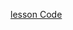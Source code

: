 [lesson Code](https://github.com/zealvora/terraform-beginner-to-advanced-resource/blob/master/Section%204%20-%20Terraform%20Modules%20%26%20Workspaces/kplabs-modules)
